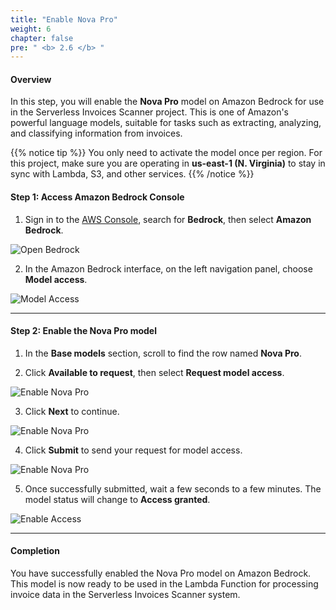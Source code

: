 ```yaml
---
title: "Enable Nova Pro"
weight: 6
chapter: false
pre: " <b> 2.6 </b> "
---
```


#### Overview

In this step, you will enable the **Nova Pro** model on Amazon Bedrock for use in the Serverless Invoices Scanner project. This is one of Amazon's powerful language models, suitable for tasks such as extracting, analyzing, and classifying information from invoices.

{{% notice tip %}}
You only need to activate the model once per region. For this project, make sure you are operating in **us-east-1 (N. Virginia)** to stay in sync with Lambda, S3, and other services.
{{% /notice %}}

#### Step 1: Access Amazon Bedrock Console

1. Sign in to the [AWS Console](https://console.aws.amazon.com/), search for **Bedrock**, then select **Amazon Bedrock**.

![Open Bedrock](/images/2.environmentsetup/2.6-enablebedrock/001-openbedrock.png)

2. In the Amazon Bedrock interface, on the left navigation panel, choose **Model access**.

![Model Access](/images/2.environmentsetup/2.6-enablebedrock/002-modelaccess.png)

---

#### Step 2: Enable the Nova Pro model

1. In the **Base models** section, scroll to find the row named **Nova Pro**.

2. Click **Available to request**, then select **Request model access**.

![Enable Nova Pro](/images/2.environmentsetup/2.6-enablebedrock/003-enablenovapro.png)

3. Click **Next** to continue.

![Enable Nova Pro](/images/2.environmentsetup/2.6-enablebedrock/004-enablenovapro.png)

4. Click **Submit** to send your request for model access.

![Enable Nova Pro](/images/2.environmentsetup/2.6-enablebedrock/005-enablenovapro.png)

5. Once successfully submitted, wait a few seconds to a few minutes. The model status will change to **Access granted**.

![Enable Access](/images/2.environmentsetup/2.6-enablebedrock/006-accessgranted.png)

---

#### Completion

You have successfully enabled the Nova Pro model on Amazon Bedrock. This model is now ready to be used in the Lambda Function for processing invoice data in the Serverless Invoices Scanner system.
